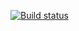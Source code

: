 [![Build status](https://ci.appveyor.com/api/projects/status/a6ugeyqt0x9oxgkc?svg=true)](https://ci.appveyor.com/project/01632551/automaticated-tasting-homework-api-ci)
